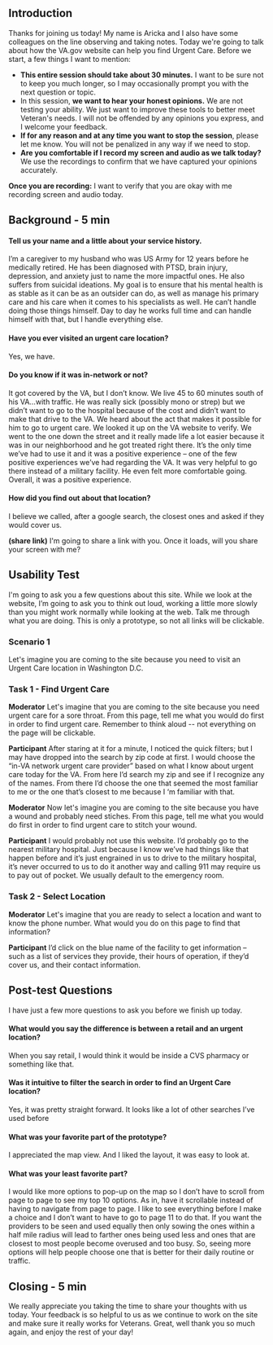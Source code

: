 ## Introduction

Thanks for joining us today! My name is Aricka and I also have some colleagues on the line observing and taking notes. Today we're going to talk about how the VA.gov website can help you find Urgent Care.
Before we start, a few things I want to mention:
- **This entire session should take about 30 minutes.** I want to be sure not to keep you much longer, so I may occasionally prompt you with the next question or topic.
- In this session, **we want to hear your honest opinions.** We are not testing your ability. We just want to improve these tools to better meet Veteran's needs. I will not be offended by any opinions you express, and I welcome your feedback.
- **If for any reason and at any time you want to stop the session**, please let me know. You will not be penalized in any way if we need to stop.
- **Are you comfortable if I record my screen and audio as we talk today?** We use the recordings to confirm that we have captured your opinions accurately.

**Once you are recording:** I want to verify that you are okay with me recording screen and audio today.

## Background - 5 min

#### Tell us your name and a little about your service history. 
I’m a caregiver to my husband who was US Army for 12 years before he medically retired. He has been diagnosed with PTSD, brain injury, depression, and anxiety just to name the more impactful ones. He also suffers from suicidal ideations. My goal is to ensure that his mental health is as stable as it can be as an outsider can do, as well as manage his primary care and his care when it comes to his specialists as well. He can’t handle doing those things himself. Day to day he works full time and can handle himself with that, but I handle everything else. 

#### Have you ever visited an urgent care location?
Yes, we have.

#### Do you know if it was in-network or not?
It got covered by the VA, but I don’t know. We live 45 to 60 minutes south of his VA…with traffic. He was really sick (possibly mono or strep) but we didn’t want to go to the hospital because of the cost and didn’t want to make that drive to the VA. We heard about the act that makes it possible for him to go to urgent care. We looked it up on the VA website to verify. We went to the one down the street and it really made life a lot easier because it was in our neighborhood and he got treated right there. It’s the only time we’ve had to use it and it was a positive experience – one of the few positive experiences we’ve had regarding the VA. It was very helpful to go there instead of a military facility. He even felt more comfortable going. Overall, it was a positive experience. 

#### How did you find out about that location?
I believe we called, after a google search, the closest ones and asked if they would cover us.

**(share link)** I'm going to share a link with you. Once it loads, will you share your screen with me?

## Usability Test
I'm going to ask you a few questions about this site. While we look at the website, I’m going to ask you to think out loud, working a little more slowly than you might work normally while looking at the web. Talk me through what you are doing. This is only a prototype, so not all links will be clickable.

### Scenario 1
Let's imagine you are coming to the site because you need to visit an Urgent Care location in Washington D.C.

### Task 1 - Find Urgent Care

**Moderator** Let's imagine that you are coming to the site because you need urgent care for a sore throat. From this page, tell me what you would do first in order to find urgent care. Remember to think aloud -- not everything on the page will be clickable. 

**Participant** After staring at it for a minute, I noticed the quick filters; but I may have dropped into the search by zip code at first. I would choose the “in-VA network urgent care provider” based on what I know about urgent care today for the VA. From here I’d search my zip and see if I recognize any of the names. From there I’d choose the one that seemed the most familiar to me or the one that’s closest to me because I ‘m familiar with that. 

**Moderator** Now let's imagine you are coming to the site because you have a wound and probably need stiches. From this page, tell me what you would do first in order to find urgent care to stitch your wound.

**Participant** I would probably not use this website. I’d probably go to the nearest military hospital. Just because I know we’ve had things like that happen before and it’s just engrained in us to drive to the military hospital, it’s never occurred to us to do it another way and calling 911 may require us to pay out of pocket. We usually default to the emergency room.

### Task 2 - Select Location
**Moderator** Let's imagine that you are ready to select a location and want to know the phone number. What would you do on this page to find that information?

**Participant** I’d click on the blue name of the facility to get information – such as a list of services they provide, their hours of operation, if they’d cover us, and their contact information. 

## Post-test Questions 
I have just a few more questions to ask you before we finish up today.

#### What would you say the difference is between a retail and an urgent location? 
When you say retail, I would think it would be inside a CVS pharmacy or something like that.

#### Was it intuitive to filter the search in order to find an Urgent Care location?
Yes, it was pretty straight forward. It looks like a lot of other searches I’ve used before

#### What was your favorite part of the prototype?
I appreciated the map view. And I liked the layout, it was easy to look at.

#### What was your least favorite part?
I would like more options to pop-up on the map so I don’t have to scroll from page to page to see my top 10 options. As in, have it scrollable instead of having to navigate from page to page. I like to see everything before I make a choice and I don’t want to have to go to page 11 to do that. If you want the providers to be seen and used equally then only sowing the ones within a half mile radius will lead to farther ones being used less and ones that are closest to most people become overused and too busy. So, seeing more options will help people choose one that is better for their daily routine or traffic. 

## Closing - 5 min
We really appreciate you taking the time to share your thoughts with us today. Your feedback is so helpful to us as we continue to work on the site and make sure it really works for Veterans. Great, well thank you so much again, and enjoy the rest of your day!
